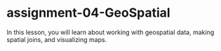 # assignment-04-GeoSpatial
In this lesson, you will learn about working with geospatial data, making spatial joins, and visualizing maps.
